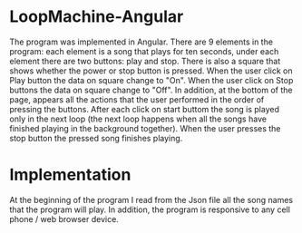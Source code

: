 # LoopMachine-Angular
The program was implemented in Angular.
There are 9 elements in the program: each element is a song that plays for ten seconds,
under each element there are two buttons: play and stop.
There is also a square that shows whether the power or stop button is pressed.
When the user click on Play button the data on square change to "On".
When the user click on Stop buttons the data on square change to "Off".
In addition, at the bottom of the page, appears all the actions that the user performed in the order of pressing the buttons.
After each click on start buttom the song is played only in the next loop (the next loop happens when all the songs have finished playing in the background together).
When the user presses the stop button the pressed song finishes playing.

# Implementation
At the beginning of the program I read from the Json file all the song names that the program will play.
In addition, the program is responsive to any cell phone / web browser device. 


